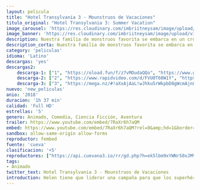 ```yaml
---
layout: pelicula
title: "Hotel Transylvania 3 - Mounstruos de Vacaciones"
titulo_original: "Hotel Transylvania 3: Summer Vacation"
image_carousel: 'https://res.cloudinary.com/imbriitneysam/image/upload/v1542490869/hotel-poster-min.jpg'
image_banner: 'https://res.cloudinary.com/imbriitneysam/image/upload/v1542490869/hotel-banner-min.jpg'
description: Nuestra familia de monstruos favorita se embarca en un crucero de lujo para que por fin Drac pueda tomarse un descanso de proveer de vacaciones al resto en el hotel. Es una navegación tranquila para la pandilla de Drac, ya que los monstruos se entregan a toda la diversión a bordo que ofrece el crucero, desde el voleibol de monstruos y las excursiones exóticas, a ponerse al día con sus bronceados de luna. Pero las vacaciones de ensueño se convierten en una pesadilla cuando Mavis se da cuenta de que Drac se ha enamorado de la misteriosa capitana de la nave, Ericka, quien esconde un peligroso secreto que podría destruir a todos los monstruos.
description_corta: Nuestra familia de monstruos favorita se embarca en un crucero de lujo para que por fin Drac pueda tomarse un descanso de proveer de vacaciones al resto en el hotel. Es una navegación tranquila para la pandilla de Drac, ya que los monstruos se..
category: 'peliculas'
idioma: 'Latino'
descargas: 'yes'
descargas2:
    descarga-1: ["1", "https://oload.fun/f/z7vMOudaQQo", "https://www.google.com/s2/favicons?domain=openload.co","OpenLoad","https://res.cloudinary.com/imbriitneysam/image/upload/v1541473684/mexico.png", "Latino", "Full HD"]
    descarga-2: ["2", "https://www.rapidvideo.com/d/FVU0T60W1Y", "https://www.google.com/s2/favicons?domain=www.rapidvideo.com","RapidVideo","https://res.cloudinary.com/imbriitneysam/image/upload/v1541473684/mexico.png", "Latino", "Full HD"]
    descarga-3: ["3", "https://mega.nz/#!aXxAjAaL!wJhku5rWkpbD8gWcmAjn8QlmaPFk6ZEsip0-IIRsPB8", "https://www.google.com/s2/favicons?domain=mega.nz","Mega","https://res.cloudinary.com/imbriitneysam/image/upload/v1541473684/mexico.png", "Latino", "Full HD"]
nuevo: 'new_peliculas'
anio: '2018'
duracion: '1h 37 min'
calidad: 'Full HD'
estrellas: '5'
genero: Animado, Comedia, Ciencia Ficción, Aventura
trailer: https://www.youtube.com/embed/7RaXr6h7aQM
embed: https://www.youtube.com/embed/7RaXr6h7aQM?rel=0&amp;hd=1&border=0&wmode=opaque&enablejsapi=1&modestbranding=1&controls=1&showinfo=1
sandbox: allow-same-origin allow-forms
reproductor: fembed
fuente: 'cueva'
clasificacion: '+5'
reproductores: ["https://api.cuevana3.io/rr/gd.php?h=ek5lbm9xYWNrS0xJMVp5b21KREk0dFBLbjVkaHhkRGdrOG1jbnBpUnhhS1YwR2w0Z01pbXhhcXZoS2VOdWJ2cHhiaUxqS3pJbUtDM3ZIdVRnNVhXNXN5U3FadVkyUT09"]
tags:
- Animado
twitter_text: Hotel Transylvania 3 - Mounstruos de Vacaciones
introduction: Helen tiene que liderar una campaña para que los superhéroes regresen, mientras Bob vive su vida normal con Violet, Dash y el bebé Jack-Jack —cuyos superpoderes descubriremos.
---
```












